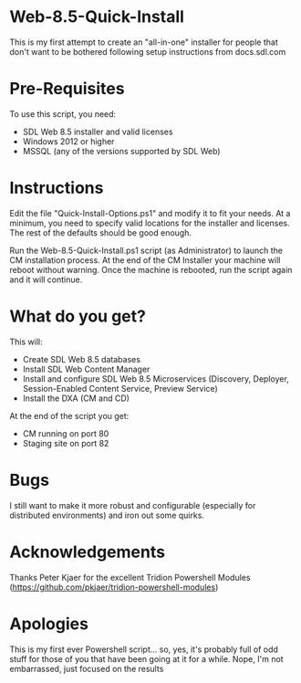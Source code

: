 # Web-8.5-Quick-Install

This is my first attempt to create an "all-in-one" installer for people that don't want to be bothered following setup instructions from docs.sdl.com

# Pre-Requisites

To use this script, you need:

* SDL Web 8.5 installer and valid licenses
* Windows 2012 or higher 
* MSSQL (any of the versions supported by SDL Web)

# Instructions

Edit the file "Quick-Install-Options.ps1" and modify it to fit your needs. At a minimum, you need to specify valid locations for the installer and licenses. The rest of the defaults should be good enough.

Run the Web-8.5-Quick-Install.ps1 script (as Administrator) to launch the CM installation process. At the end of the CM Installer your machine will reboot without warning.
Once the machine is rebooted, run the script again and it will continue.

# What do you get?

This will:
* Create SDL Web 8.5 databases
* Install SDL Web Content Manager
* Install and configure SDL Web 8.5 Microservices (Discovery, Deployer, Session-Enabled Content Service, Preview Service)
* Install the DXA (CM and CD)

At the end of the script you get:
* CM running on port 80
* Staging site on port 82


# Bugs
I still want to make it more robust and configurable (especially for distributed environments) and iron out some quirks.

# Acknowledgements

Thanks Peter Kjaer for the excellent Tridion Powershell Modules (https://github.com/pkjaer/tridion-powershell-modules)

# Apologies

This is my first ever Powershell script... so, yes, it's probably full of odd stuff for those of you that have been going at it for a while. Nope, I'm not embarrassed, just focused on the results
